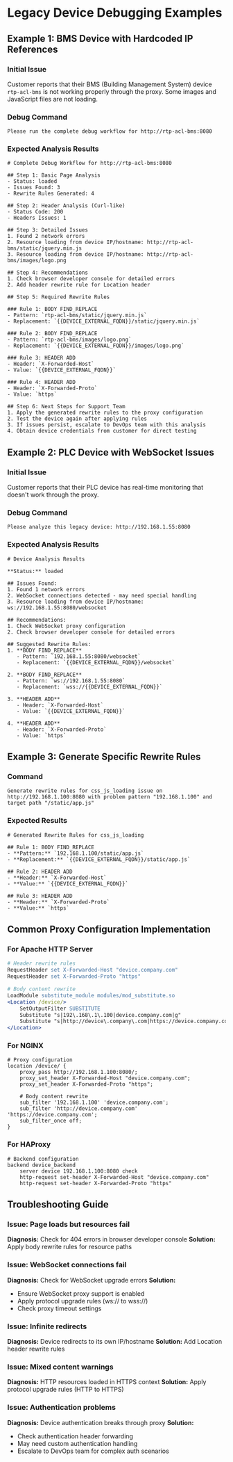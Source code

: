 # Legacy Device Debugging Examples

## Example 1: BMS Device with Hardcoded IP References

### Initial Issue
Customer reports that their BMS (Building Management System) device `rtp-acl-bms` is not working properly through the proxy. Some images and JavaScript files are not loading.

### Debug Command
```
Please run the complete debug workflow for http://rtp-acl-bms:8080
```

### Expected Analysis Results
```
# Complete Debug Workflow for http://rtp-acl-bms:8080

## Step 1: Basic Page Analysis
- Status: loaded
- Issues Found: 3
- Rewrite Rules Generated: 4

## Step 2: Header Analysis (Curl-like)
- Status Code: 200
- Headers Issues: 1

## Step 3: Detailed Issues
1. Found 2 network errors
2. Resource loading from device IP/hostname: http://rtp-acl-bms/static/jquery.min.js
3. Resource loading from device IP/hostname: http://rtp-acl-bms/images/logo.png

## Step 4: Recommendations
1. Check browser developer console for detailed errors
2. Add header rewrite rule for Location header

## Step 5: Required Rewrite Rules

### Rule 1: BODY FIND_REPLACE
- Pattern: `rtp-acl-bms/static/jquery.min.js`
- Replacement: `{{DEVICE_EXTERNAL_FQDN}}/static/jquery.min.js`

### Rule 2: BODY FIND_REPLACE
- Pattern: `rtp-acl-bms/images/logo.png`
- Replacement: `{{DEVICE_EXTERNAL_FQDN}}/images/logo.png`

### Rule 3: HEADER ADD
- Header: `X-Forwarded-Host`
- Value: `{{DEVICE_EXTERNAL_FQDN}}`

### Rule 4: HEADER ADD
- Header: `X-Forwarded-Proto`
- Value: `https`

## Step 6: Next Steps for Support Team
1. Apply the generated rewrite rules to the proxy configuration
2. Test the device again after applying rules
3. If issues persist, escalate to DevOps team with this analysis
4. Obtain device credentials from customer for direct testing
```

## Example 2: PLC Device with WebSocket Issues

### Initial Issue
Customer reports that their PLC device has real-time monitoring that doesn't work through the proxy.

### Debug Command
```
Please analyze this legacy device: http://192.168.1.55:8080
```

### Expected Analysis Results
```
# Device Analysis Results

**Status:** loaded

## Issues Found:
1. Found 1 network errors
2. WebSocket connections detected - may need special handling
3. Resource loading from device IP/hostname: ws://192.168.1.55:8080/websocket

## Recommendations:
1. Check WebSocket proxy configuration
2. Check browser developer console for detailed errors

## Suggested Rewrite Rules:
1. **BODY FIND_REPLACE**
   - Pattern: `192.168.1.55:8080/websocket`
   - Replacement: `{{DEVICE_EXTERNAL_FQDN}}/websocket`

2. **BODY FIND_REPLACE**
   - Pattern: `ws://192.168.1.55:8080`
   - Replacement: `wss://{{DEVICE_EXTERNAL_FQDN}}`

3. **HEADER ADD**
   - Header: `X-Forwarded-Host`
   - Value: `{{DEVICE_EXTERNAL_FQDN}}`

4. **HEADER ADD**
   - Header: `X-Forwarded-Proto`
   - Value: `https`
```

## Example 3: Generate Specific Rewrite Rules

### Command
```
Generate rewrite rules for css_js_loading issue on http://192.168.1.100:8080 with problem pattern "192.168.1.100" and target path "/static/app.js"
```

### Expected Results
```
# Generated Rewrite Rules for css_js_loading

## Rule 1: BODY FIND_REPLACE
- **Pattern:** `192.168.1.100/static/app.js`
- **Replacement:** `{{DEVICE_EXTERNAL_FQDN}}/static/app.js`

## Rule 2: HEADER ADD
- **Header:** `X-Forwarded-Host`
- **Value:** `{{DEVICE_EXTERNAL_FQDN}}`

## Rule 3: HEADER ADD
- **Header:** `X-Forwarded-Proto`
- **Value:** `https`
```

## Common Proxy Configuration Implementation

### For Apache HTTP Server
```apache
# Header rewrite rules
RequestHeader set X-Forwarded-Host "device.company.com"
RequestHeader set X-Forwarded-Proto "https"

# Body content rewrite
LoadModule substitute_module modules/mod_substitute.so
<Location /device/>
    SetOutputFilter SUBSTITUTE
    Substitute "s|192\.168\.1\.100|device.company.com|g"
    Substitute "s|http://device\.company\.com|https://device.company.com|g"
</Location>
```

### For NGINX
```nginx
# Proxy configuration
location /device/ {
    proxy_pass http://192.168.1.100:8080/;
    proxy_set_header X-Forwarded-Host "device.company.com";
    proxy_set_header X-Forwarded-Proto "https";
    
    # Body content rewrite
    sub_filter '192.168.1.100' 'device.company.com';
    sub_filter 'http://device.company.com' 'https://device.company.com';
    sub_filter_once off;
}
```

### For HAProxy
```haproxy
# Backend configuration
backend device_backend
    server device 192.168.1.100:8080 check
    http-request set-header X-Forwarded-Host "device.company.com"
    http-request set-header X-Forwarded-Proto "https"
```

## Troubleshooting Guide

### Issue: Page loads but resources fail
**Diagnosis:** Check for 404 errors in browser developer console
**Solution:** Apply body rewrite rules for resource paths

### Issue: WebSocket connections fail
**Diagnosis:** Check for WebSocket upgrade errors
**Solution:** 
- Ensure WebSocket proxy support is enabled
- Apply protocol upgrade rules (ws:// to wss://)
- Check proxy timeout settings

### Issue: Infinite redirects
**Diagnosis:** Device redirects to its own IP/hostname
**Solution:** Add Location header rewrite rules

### Issue: Mixed content warnings
**Diagnosis:** HTTP resources loaded in HTTPS context
**Solution:** Apply protocol upgrade rules (HTTP to HTTPS)

### Issue: Authentication problems
**Diagnosis:** Device authentication breaks through proxy
**Solution:** 
- Check authentication header forwarding
- May need custom authentication handling
- Escalate to DevOps team for complex auth scenarios
